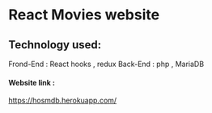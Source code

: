 # React Movies website 

## Technology used:
Frond-End : React hooks , redux 
Back-End : php , MariaDB 

#### Website link : 
https://hosmdb.herokuapp.com/


